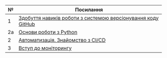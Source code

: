 | №             | Посилання                                                                                                                 |
|---------------|---------------------------------------------------------------------------------------------------------------------------|
|1              | [Здобуття навиків роботи з системою версіонування коду GitHub](https://github.com/OlehChabak/Chabak_IK-31/tree/main/lab_1)|
|2a             | [Основи роботи з Python](https://github.com/OlehChabak/Chabak_IK-31/tree/main/lab_2a)                                     |
|2              | [Автоматизація. Знайомство з CI/CD](https://github.com/OlehChabak/Chabak_IK-31/tree/main/lab_2)                           |
|3              | [Вступ до моніторингу](https://github.com/OlehChabak/Chabak_IK-31/tree/main/lab3)                                         |

